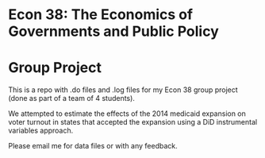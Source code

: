 # Econ 38: The Economics of Governments and Public Policy 
# Group Project 
This is a repo with .do files and .log files for my Econ 38 group project (done as part of a team of 4 students).

We attempted to estimate the effects of the 2014 medicaid expansion on voter turnout in states that accepted the expansion using a DiD instrumental variables approach.

Please email me for data files or with any feedback.
